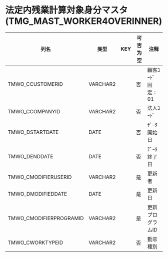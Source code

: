 # 法定内残業計算対象身分マスタ                                              (TMG_MAST_WORKER4OVERINNER)
| 列名   | 类型   | KEY  | 可否为空 | 注释   |
| ---- | ---- | ---- | ---- | ---- |
|TMWO_CCUSTOMERID|VARCHAR2||否|顧客ｺｰﾄﾞ                        固定：01                                                       |
|TMWO_CCOMPANYID|VARCHAR2||否|法人ｺｰﾄﾞ                                                                                    |
|TMWO_DSTARTDATE|DATE||否|ﾃﾞｰﾀ開始日                                                                                   |
|TMWO_DENDDATE|DATE||否|ﾃﾞｰﾀ終了日                                                                                   |
|TMWO_CMODIFIERUSERID|VARCHAR2||是|更新者                                                                                       |
|TMWO_DMODIFIEDDATE|DATE||是|更新日                                                                                       |
|TMWO_CMODIFIERPROGRAMID|VARCHAR2||是|更新プログラムID                                                                                 |
|TMWO_CWORKTYPEID|VARCHAR2||否|勤怠種別                                                                                      |
